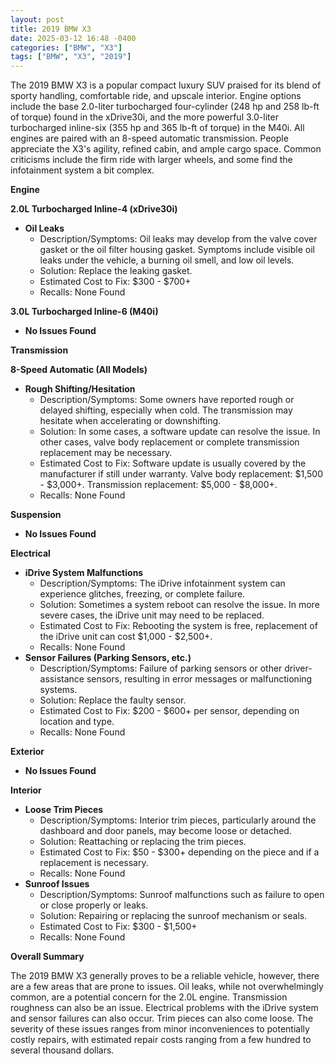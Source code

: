 ```yaml
---
layout: post
title: 2019 BMW X3
date: 2025-03-12 16:48 -0400
categories: ["BMW", "X3"]
tags: ["BMW", "X3", "2019"]
---
```

The 2019 BMW X3 is a popular compact luxury SUV praised for its blend of sporty handling, comfortable ride, and upscale interior. Engine options include the base 2.0-liter turbocharged four-cylinder (248 hp and 258 lb-ft of torque) found in the xDrive30i, and the more powerful 3.0-liter turbocharged inline-six (355 hp and 365 lb-ft of torque) in the M40i. All engines are paired with an 8-speed automatic transmission. People appreciate the X3's agility, refined cabin, and ample cargo space. Common criticisms include the firm ride with larger wheels, and some find the infotainment system a bit complex.

**Engine**

**2.0L Turbocharged Inline-4 (xDrive30i)**

*   **Oil Leaks**
    *   Description/Symptoms: Oil leaks may develop from the valve cover gasket or the oil filter housing gasket. Symptoms include visible oil leaks under the vehicle, a burning oil smell, and low oil levels.
    *   Solution: Replace the leaking gasket.
    *   Estimated Cost to Fix: $300 - $700+
    *   Recalls: None Found

**3.0L Turbocharged Inline-6 (M40i)**

*   **No Issues Found**

**Transmission**

**8-Speed Automatic (All Models)**

*   **Rough Shifting/Hesitation**
    *   Description/Symptoms: Some owners have reported rough or delayed shifting, especially when cold. The transmission may hesitate when accelerating or downshifting.
    *   Solution: In some cases, a software update can resolve the issue. In other cases, valve body replacement or complete transmission replacement may be necessary.
    *   Estimated Cost to Fix: Software update is usually covered by the manufacturer if still under warranty. Valve body replacement: $1,500 - $3,000+. Transmission replacement: $5,000 - $8,000+.
    *   Recalls: None Found

**Suspension**

*   **No Issues Found**

**Electrical**

*   **iDrive System Malfunctions**
    *   Description/Symptoms: The iDrive infotainment system can experience glitches, freezing, or complete failure.
    *   Solution: Sometimes a system reboot can resolve the issue. In more severe cases, the iDrive unit may need to be replaced.
    *   Estimated Cost to Fix: Rebooting the system is free, replacement of the iDrive unit can cost $1,000 - $2,500+.
    *   Recalls: None Found
*   **Sensor Failures (Parking Sensors, etc.)**
    *   Description/Symptoms: Failure of parking sensors or other driver-assistance sensors, resulting in error messages or malfunctioning systems.
    *   Solution: Replace the faulty sensor.
    *   Estimated Cost to Fix: $200 - $600+ per sensor, depending on location and type.
    *   Recalls: None Found

**Exterior**

*   **No Issues Found**

**Interior**

*   **Loose Trim Pieces**
    * Description/Symptoms: Interior trim pieces, particularly around the dashboard and door panels, may become loose or detached.
    * Solution: Reattaching or replacing the trim pieces.
    * Estimated Cost to Fix: $50 - $300+ depending on the piece and if a replacement is necessary.
    * Recalls: None Found
*   **Sunroof Issues**
    * Description/Symptoms: Sunroof malfunctions such as failure to open or close properly or leaks.
    * Solution: Repairing or replacing the sunroof mechanism or seals.
    * Estimated Cost to Fix: $300 - $1,500+
    * Recalls: None Found

**Overall Summary**

The 2019 BMW X3 generally proves to be a reliable vehicle, however, there are a few areas that are prone to issues. Oil leaks, while not overwhelmingly common, are a potential concern for the 2.0L engine. Transmission roughness can also be an issue. Electrical problems with the iDrive system and sensor failures can also occur. Trim pieces can also come loose. The severity of these issues ranges from minor inconveniences to potentially costly repairs, with estimated repair costs ranging from a few hundred to several thousand dollars.

